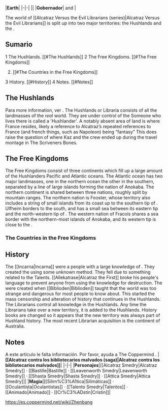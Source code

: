 |**Earth**|
|-|-|
||
|**Gobernador**| and |

The world of [[Alcatraz Versus the Evil Librarians (series)\|Alcatraz Versus the Evil Librarians]] is split up into two major territories: the Hushlands and the .

## Sumario

1 The Hushlands. [[#The Hushlands]] 
2 The Free Kingdoms. [[#The Free Kingdoms]] 

2. [[#The Countries in the Free Kingdoms]] 


3 History. [[#History]] 
4 Notes. [[#Notes]] 


## The Hushlands
Para more information, ver .
The Hushlands or Libraria consists of all the landmasses of the *real* world. They are under control of the  Someone who lives there is called a 'Hushlander'.
A notably absent area of land is where France resides, likely a reference to Alcatraz’s repeated references to France (and french things, such as Napoleon) being “fantasy” This does raise the question of where Kaz and the crew ended up during the travel montage in The Scriveners Bones.

## The Free Kingdoms
  
The Free Kingdoms consist of three continents which fill up a large amount of the Hushlanders Pacific and Atlantic oceans.
The Atlantic ocean has two major landmasses, one in the northern ocean the other in the southern, separated by a line of large islands forming the nation of Anokaba. The northern continent is shared between three nations, roughly split by mountain ranges. The northern nation is Fooster, whose territory also includes a string of small islands from its coast up to the southern tip of . Ulfheim borders to the south, and has a small sea between its eastern tip and the north-western tip of . The western nation of Fracois shares a sea border with the northern-most islands of Anokaba, and its western tip is close to the .

### The Countries in the Free Kingdoms

## History
The [[Incarna\|Incarna]] were a people with a large knowledge of . They created the  using some unknown method. They fell due to something related to the Talents. [[Allekatrase\|Alcatraz the First]] broke his people's language to prevent anyone from using the knowledge for destruction.
The  were created when [[Biblioden\|Biblioden]] taught that the world was too strange and dangerous for most people to know about. This started the mass censorship and alteration of history that continues in the Hushlands. The Librarians control all knowledge in the Hushlands. Any time the Librarians take over a new territory, it is added to the Hushlands. History books are changed so it appears that the new territory was always part of Hushland history. The most recent Librarian acquisition is the continent of Australia.

## Notes

A este artículo le falta información. Por favor, ayuda a The Coppermind .
|**[[Alcatraz contra los bibliotecarios malvados (saga)\|Alcatraz contra los bibliotecarios malvados]]**|
|-|-|
|**Personajes**|[[Alcatraz Smedry\|Alcatraz Smedry]] · [[Bastille\|Bastille]] · [[Leavenworth Smedry\|Leavenworth Smedry]] · [[Shasta Smedry\|Shasta Smedry]] · [[Attica Smedry\|Attica Smedry]]|
|**Magia**|[[Silim%C3%A1tica\|Silimáticas]] · [[Oculantista\|Oculantistas]] · [[Talento Smedry\|Talentos]] · [[Animado\|Animado]] · [[Cr%C3%ADstin\|Crístin]]|



https://es.coppermind.net/wiki/Zhenbang